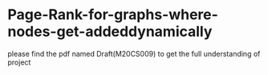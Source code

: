 # Page-Rank-for-graphs-where-nodes-get-addeddynamically


please find the pdf named Draft(M20CS009) to get the full understanding of project
